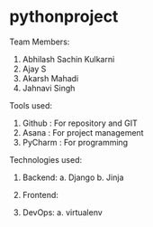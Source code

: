 # pythonproject

Team Members:
1. Abhilash Sachin Kulkarni
2. Ajay S
3. Akarsh Mahadi
4. Jahnavi Singh

Tools used:
1. Github : For repository and GIT
2. Asana : For project management
3. PyCharm : For programming

Technologies used:
1. Backend:
    a. Django
    b. Jinja

2. Frontend:

3. DevOps:
    a. virtualenv
